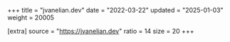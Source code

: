 +++
title = "jvanelian.dev"
date = "2022-03-22"
updated = "2025-01-03"
weight = 20005

[extra]
source = "https://jvanelian.dev"
ratio = 14
size = 20
+++

